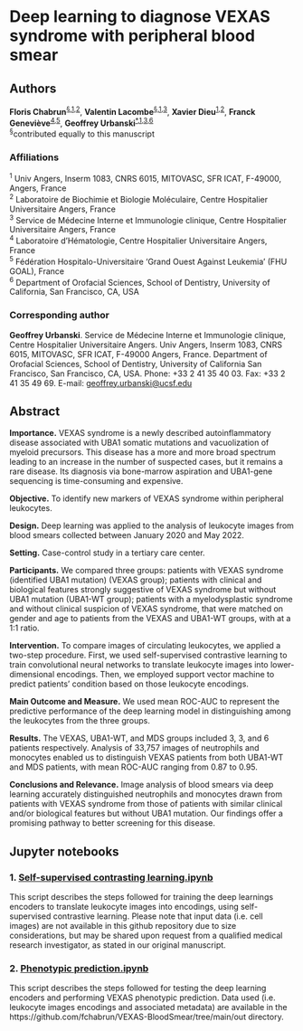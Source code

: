 # Deep learning to diagnose VEXAS syndrome with peripheral blood smear   

## Authors
**Floris Chabrun**<sup>[§](#authors),[1](#affiliations),[2](#affiliations)</sup>, **Valentin Lacombe**<sup>[§](#authors),[1](#affiliations),[3](#affiliations)</sup>, **Xavier Dieu**<sup>[1](#affiliations),[2](#affiliations)</sup>, **Franck Geneviève**<sup>[4](#affiliations),[5](#affiliations)</sup>, **Geoffrey Urbanski**<sup>[*](#corresponding-author),[1](#affiliations),[3](#affiliations),[6](#affiliations)</sup><br>
<sup>§</sup>contributed equally to this manuscript

### Affiliations
<sup>1</sup> Univ Angers, Inserm 1083, CNRS 6015, MITOVASC, SFR ICAT, F-49000, Angers, France<br>
<sup>2</sup> Laboratoire de Biochimie et Biologie Moléculaire, Centre Hospitalier Universitaire Angers, France<br>
<sup>3</sup> Service de Médecine Interne et Immunologie clinique, Centre Hospitalier Universitaire Angers, France<br>
<sup>4</sup> Laboratoire d’Hématologie, Centre Hospitalier Universitaire Angers, France<br>
<sup>5</sup> Fédération Hospitalo-Universitaire ‘Grand Ouest Against Leukemia’ (FHU GOAL), France<br>
<sup>6</sup> Department of Orofacial Sciences, School of Dentistry, University of California, San Francisco, CA, USA<br>

### Corresponding author
**Geoffrey Urbanski**. Service de Médecine Interne et Immunologie clinique, Centre Hospitalier Universitaire Angers. Univ Angers, Inserm 1083, CNRS 6015, MITOVASC, SFR ICAT, F-49000 Angers, France. Department of Orofacial Sciences, School of Dentistry, University of California San Francisco, San Francisco, CA, USA. Phone: +33 2 41 35 40 03. Fax: +33 2 41 35 49 69. E-mail: <geoffrey.urbanski@ucsf.edu>

## Abstract

**Importance.** VEXAS syndrome is a newly described autoinflammatory disease associated with UBA1 somatic mutations and vacuolization of myeloid precursors. This disease has a more and more broad spectrum leading to an increase in the number of suspected cases, but it remains a rare disease. Its diagnosis via bone-marrow aspiration and UBA1-gene sequencing is time-consuming and expensive.

**Objective.** To identify new markers of VEXAS syndrome within peripheral leukocytes.

**Design.** Deep learning was applied to the analysis of leukocyte images from blood smears collected between January 2020 and May 2022.

**Setting.** Case-control study in a tertiary care center.

**Participants.** We compared three groups: patients with VEXAS syndrome (identified UBA1 mutation) (VEXAS group); patients with clinical and biological features strongly suggestive of VEXAS syndrome but without UBA1 mutation (UBA1-WT group); patients with a myelodysplastic syndrome and without clinical suspicion of VEXAS syndrome, that were matched on gender and age to patients from the VEXAS and UBA1-WT groups, with at a 1:1 ratio.

**Intervention.** To compare images of circulating leukocytes, we applied a two-step procedure. First, we used self-supervised contrastive learning to train convolutional neural networks to translate leukocyte images into lower-dimensional encodings. Then, we employed support vector machine to predict patients’ condition based on those leukocyte encodings.

**Main Outcome and Measure.** We used mean ROC-AUC to represent the predictive performance of the deep learning model in distinguishing among the leukocytes from the three groups.

**Results.** The VEXAS, UBA1-WT, and MDS groups included 3, 3, and 6 patients respectively. Analysis of 33,757 images of neutrophils and monocytes enabled us to distinguish VEXAS patients from both UBA1-WT and MDS patients, with mean ROC-AUC ranging from 0.87 to 0.95. 

**Conclusions and Relevance.** Image analysis of blood smears via deep learning accurately distinguished neutrophils and monocytes drawn from patients with VEXAS syndrome from those of patients with similar clinical and/or biological features but without UBA1 mutation. Our findings offer a promising pathway to better screening for this disease.

## Jupyter notebooks

### 1. [Self-supervised contrasting learning.ipynb](https://github.com/fchabrun/VEXAS-BloodSmear/blob/main/Self-supervised%20contrastive%20learning.ipynb)

<p>This script describes the steps followed for training the deep learnings encoders to translate leukocyte images into encodings, using self-supervised contrastive learning. Please note that input data (i.e. cell images) are not available in this github repository due to size considerations, but may be shared upon request from a qualified medical research investigator, as stated in our original manuscript.</p>

### 2. [Phenotypic prediction.ipynb](https://github.com/fchabrun/VEXAS-BloodSmear/blob/main/Phenotypic%20prediction.ipynb)

<p>This script describes the steps followed for testing the deep learning encoders and performing VEXAS phenotypic prediction. Data used (i.e. leukocyte images encodings and associated metadata) are available in the https://github.com/fchabrun/VEXAS-BloodSmear/tree/main/out directory.</p>
